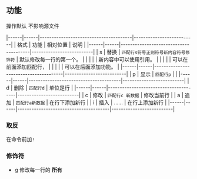 ##  功能
操作默认 不影响源文件

|------|------|---------------------------------------|--------------------------|
| 格式 | 功能 | 相对位置                              | 说明                     |
|------|------|---------------------------------------|--------------------------|
| s    | 替换 | `匹配行s符号正则符号新内容符号修饰符` | 默认修改每一行的第一个。 |
|      |      |                                       | 新内容中可以使用引用。   |
|      |      |                                       | 可以在前面添加匹配行，   |
|      |      |                                       | 可以在后面添加功能。     |
|------|------|---------------------------------------|--------------------------|
| p    | 显示 | `匹配行p`                             |                          |
|------|------|---------------------------------------|--------------------------|
| d    | 删除 | `匹配行d`                             | 单位是行                 |
|------|------|---------------------------------------|--------------------------|
| c    | 修改 | `匹配行c 新数据`                      | 修改当前行               |
| a    | 追加 | `匹配行a新数据`                       | 在行下添加新行           |
| i    | 插入 | ……                                    | 在行上添加新行           |
|------|------|---------------------------------------|--------------------------|


###   取反
在命令前加`!` 


###   修饰符
* g
修改每一行的 **所有** 
